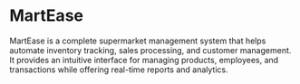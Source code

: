 # MartEase
MartEase is a complete supermarket management system that helps automate inventory tracking, sales processing, and customer management. It provides an intuitive interface for managing products, employees, and transactions while offering real-time reports and analytics.
